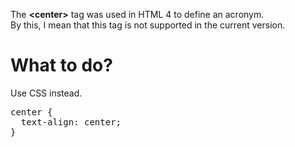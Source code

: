 The <b>&lt;center&gt;</b> tag was used in HTML 4 to define an acronym.
<br>
By this, I mean that this tag is not supported in the current version.
<h1>What to do?</h1>
Use CSS instead.
<pre>
center {
  text-align: center;
}
</pre>
